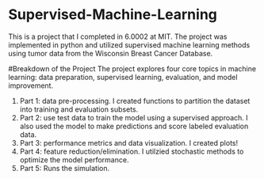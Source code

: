 # Supervised-Machine-Learning
This is a project that I completed in 6.0002 at MIT. The project was implemented in python and utilized supervised machine learning methods using tumor data from the Wisconsin Breast Cancer Database.

#Breakdown of the Project
The project explores four core topics in machine learning: data preparation, supervised learning, evaluation, and model improvement.
1. Part 1: data pre-processing. I created functions to partition the dataset into training and evaluation subsets.
1. Part 2: use test data to train the model using a supervised approach. I also used the model to make predictions and score labeled evaluation data.
1. Part 3: performance metrics and data visualization. I created plots!
1. Part 4: feature reduction/elimination. I utilzied stochastic methods to optimize the model performance.
1. Part 5: Runs the simulation.

